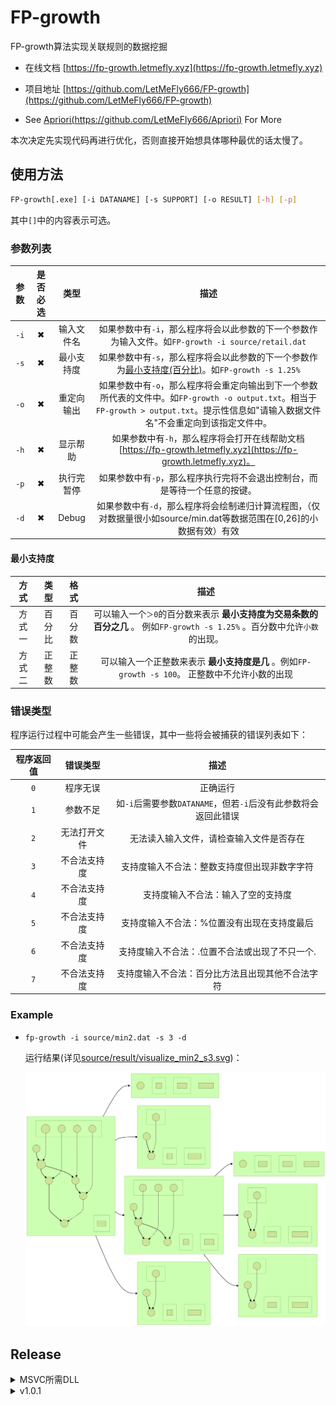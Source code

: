 <!--
 * @Author: LetMeFly
 * @Date: 2022-04-10 09:40:57
 * @LastEditors: LetMeFly
 * @LastEditTime: 2022-04-15 22:00:41
-->
# FP-growth

FP-growth算法实现关联规则的数据挖掘

+ 在线文档 [https://fp-growth.letmefly.xyz](https://fp-growth.letmefly.xyz)

+ 项目地址 [https://github.com/LetMeFly666/FP-growth](https://github.com/LetMeFly666/FP-growth)

+ See [Apriori(https://github.com/LetMeFly666/Apriori)](https://github.com/LetMeFly666/Apriori) For More

本次决定先实现代码再进行优化，否则直接开始想具体哪种最优的话太慢了。

## 使用方法

```bash
FP-growth[.exe] [-i DATANAME] [-s SUPPORT] [-o RESULT] [-h] [-p]
```

其中```[]```中的内容表示可选。

### 参数列表

|参数| 是否必选 | 类型 | 描述 |
| :--: |:--: |:--: |:--: |
| ```-i``` | ✖ | 输入文件名 | 如果参数中有```-i```，那么程序将会以此参数的下一个参数作为输入文件。如```FP-growth -i source/retail.dat``` |
| ```-s``` | ✖ | 最小支持度 | 如果参数中有```-s```，那么程序将会以此参数的下一个参数作为[最小支持度(百分比)](#minSupport)。如```FP-growth -s 1.25%``` |
| ```-o``` | ✖ | 重定向输出 | 如果参数中有```-o```，那么程序将会重定向输出到下一个参数所代表的文件中。如```FP-growth -o output.txt```。相当于```FP-growth > output.txt```。提示性信息如"请输入数据文件名"不会重定向到该指定文件中。 |
| ```-h``` | ✖ | 显示帮助 | 如果参数中有```-h```，那么程序将会打开在线帮助文档[https://fp-growth.letmefly.xyz](https://fp-growth.letmefly.xyz)。 |
| ```-p``` | ✖ | 执行完暂停 | 如果参数中有```-p```，那么程序执行完将不会退出控制台，而是等待一个任意的按键。 |
| ```-d``` | ✖ | Debug | 如果参数中有```-d```，那么程序将会绘制递归计算流程图，（仅对数据量很小如source/min.dat等数据范围在[0,26]的小数据有效）有效 |

#### 最小支持度 <a id="minSupport"></a>

|方式 | 类型 | 格式 | 描述 |
| :--: |:--: |:--: |:--: |
| 方式一 | 百分比 | 百分数 | 可以输入一个```＞0```的百分数来表示 **最小支持度为交易条数的百分之几** 。 例如```FP-growth -s 1.25%``` 。百分数中允许```小数```的出现。|
| 方式二 | 正整数 | 正整数 | 可以输入一个正整数来表示 **最小支持度是几** 。例如```FP-growth -s 100```。 正整数中不允许小数的出现 |

### 错误类型

程序运行过程中可能会产生一些错误，其中一些将会被捕获的错误列表如下：

| 程序返回值 | 错误类型 | 描述 |
| :--: | :--: | :--: |
| ```0``` | 程序无误 | 正确运行 |
| ```1``` | 参数不足 | 如```-i```后需要参数```DATANAME```，但若```-i```后没有此参数将会返回此错误 |
| ```2``` | 无法打开文件 | 无法读入输入文件，请检查输入文件是否存在 |
| ```3``` | 不合法支持度 | 支持度输入不合法：整数支持度但出现非数字字符 |
| ```4``` | 不合法支持度 | 支持度输入不合法：输入了空的支持度 |
| ```5``` | 不合法支持度 | 支持度输入不合法：%位置没有出现在支持度最后 |
| ```6``` | 不合法支持度 | 支持度输入不合法：.位置不合法或出现了不只一个. |
| ```7``` | 不合法支持度 | 支持度输入不合法：百分比方法且出现其他不合法字符 |

### Example

+ ```fp-growth -i source/min2.dat -s 3 -d```

   运行结果(详见[source/result/visualize_min2_s3.svg](source/result/visualize_min2_s3.svg))：

   <img src="source/result/visualize_min2_s3.svg">

## Release

<details>
<summary>MSVC所需DLL</summary>
<li><a href="https://github.com/LetMeFly666/FP-growth/releases/download/DLLs%2CstaticFilesAndSoOn/Dlls.Because.of.Visual.Sutdio.rar">Dlls.Because.of.Visual.Sutdio.rar</a></li>
<li><a href="https://github.com/LetMeFly666/FP-growth/releases/download/DLLs%2CstaticFilesAndSoOn/msvcp140.dll">msvcp140.dll</a></li>
<li><a href="https://github.com/LetMeFly666/FP-growth/releases/download/DLLs%2CstaticFilesAndSoOn/msvcp140d.dll">msvcp140d.dll</a></li>
<li><a href="https://github.com/LetMeFly666/FP-growth/releases/download/DLLs%2CstaticFilesAndSoOn/ucrtbased.dll">ucrtbased.dll</a></li>
<li><a href="https://github.com/LetMeFly666/FP-growth/releases/download/DLLs%2CstaticFilesAndSoOn/vcruntime140.dll">vcruntime140.dll</a></li>
<li><a href="https://github.com/LetMeFly666/FP-growth/releases/download/DLLs%2CstaticFilesAndSoOn/vcruntime140d.dll">vcruntime140d.dll</a></li>
<li><a href="https://github.com/LetMeFly666/FP-growth/releases/download/DLLs%2CstaticFilesAndSoOn/vcruntime140_1.dll">vcruntime140_1.dll</a></li>
<li><a href="https://github.com/LetMeFly666/FP-growth/releases/download/DLLs%2CstaticFilesAndSoOn/vcruntime140_1d.dll">vcruntime140_1d.dll</a></li>
</details>

<details>
<summary>v1.0.1</summary>
<li><a href="https://github.com/LetMeFly666/FP-growth/releases/download/v1.0.1/FP-growth-v1.0.1-x64-Release.exe">FP-growth-v1.0.1-x64-Release.exe</a></li>
<li><a href="https://download.fastgit.org/LetMeFly666/FP-growth/releases/download/v1.0.1/FP-growth-v1.0.1-x64-Release.exe">FP-growth-v1.0.1-x64-Release.exe</a>镜像地址</li>
<li><a href="https://github.com/LetMeFly666/FP-growth/releases/download/v1.0.1/FP-growth-v1.0.1-x64-Release-WithDLLs.zip">FP-growth-v1.0.1-x64-Release-WithDLLs.zip</a></li>
<li><a href="https://github.com/LetMeFly666/FP-growth/releases/download/v1.0.1/FP-growth-v1.0.1-x64-Debug.exe">FP-growth-v1.0.1-x64-Debug.exe</a></li>
<li><a href="https://github.com/LetMeFly666/FP-growth/releases/download/v1.0.1/FP-growth-v1.0.1-x64-Release-WithDLLs.zip">FP-growth-v1.0.1-x64-Release-WithDLLs.zip</a></li>
<li><a href="https://github.com/LetMeFly666/FP-growth/releases/download/v1.0.1/FP-growth-v1.0.1-x86-Release.exe">FP-growth-v1.0.1-x86-Release.exe</a></li>
<li><a href="https://github.com/LetMeFly666/FP-growth/releases/download/v1.0.1/FP-growth-v1.0.1-x86-Release-WithDLLs.zip">FP-growth-v1.0.1-x86-Release-WithDLLs.zip</a></li>
<li><a href="https://github.com/LetMeFly666/FP-growth/releases/download/v1.0.1/FP-growth-v1.0.1-x86-Debug.exe">FP-growth-v1.0.1-x86-Debug.exe</a></li>
<li><a href="https://github.com/LetMeFly666/FP-growth/releases/download/v1.0.1/FP-growth-v1.0.1-x86-Debug-WithDLLs.zip">FP-growth-v1.0.1-x86-Debug-WithDLLs.zip</a></li>

</details>